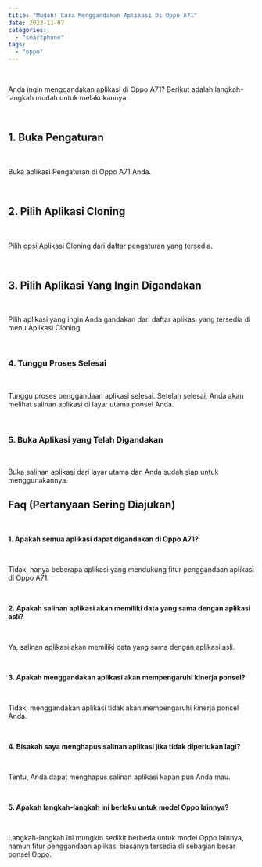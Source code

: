 ```yaml
---
title: "Mudah! Cara Menggandakan Aplikasi Di Oppo A71"
date: 2023-11-07
categories: 
  - "smartphone"
tags: 
  - "oppo"
---
```


 

Anda ingin menggandakan aplikasi di Oppo A71? Berikut adalah langkah-langkah mudah untuk melakukannya:

 

## 1\. Buka Pengaturan

 

Buka aplikasi Pengaturan di Oppo A71 Anda.

 

## 2\. Pilih Aplikasi Cloning

 

Pilih opsi Aplikasi Cloning dari daftar pengaturan yang tersedia.

 

## 3\. Pilih Aplikasi Yang Ingin Digandakan

 

Pilih aplikasi yang ingin Anda gandakan dari daftar aplikasi yang tersedia di menu Aplikasi Cloning.

 

### 4\. Tunggu Proses Selesai

 

Tunggu proses penggandaan aplikasi selesai. Setelah selesai, Anda akan melihat salinan aplikasi di layar utama ponsel Anda.

 

### 5\. Buka Aplikasi yang Telah Digandakan

 

Buka salinan aplikasi dari layar utama dan Anda sudah siap untuk menggunakannya.

## Faq (Pertanyaan Sering Diajukan)

 

**1\. Apakah semua aplikasi dapat digandakan di Oppo A71?**

 

Tidak, hanya beberapa aplikasi yang mendukung fitur penggandaan aplikasi di Oppo A71.

 

**2\. Apakah salinan aplikasi akan memiliki data yang sama dengan aplikasi asli?**

 

Ya, salinan aplikasi akan memiliki data yang sama dengan aplikasi asli.

 

**3\. Apakah menggandakan aplikasi akan mempengaruhi kinerja ponsel?**

 

Tidak, menggandakan aplikasi tidak akan mempengaruhi kinerja ponsel Anda.

 

**4\. Bisakah saya menghapus salinan aplikasi jika tidak diperlukan lagi?**

 

Tentu, Anda dapat menghapus salinan aplikasi kapan pun Anda mau.

 

**5\. Apakah langkah-langkah ini berlaku untuk model Oppo lainnya?**

 

Langkah-langkah ini mungkin sedikit berbeda untuk model Oppo lainnya, namun fitur penggandaan aplikasi biasanya tersedia di sebagian besar ponsel Oppo.
